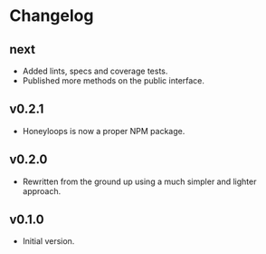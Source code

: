 Changelog
=========

next
----
- Added lints, specs and coverage tests.
- Published more methods on the public interface.

v0.2.1
------
- Honeyloops is now a proper NPM package.

v0.2.0
------
- Rewritten from the ground up using a much simpler and lighter approach.

v0.1.0
------
- Initial version.
